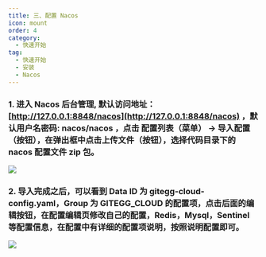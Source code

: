 ```yaml
---
title: 三、配置 Nacos
icon: mount
order: 4
category:
  - 快速开始
tag:
  - 快速开始
  - 安装
  - Nacos
---
```


<a name="82ca7251"></a>

### 1. 进入 Nacos 后台管理, 默认访问地址：[http://127.0.0.1:8848/nacos](http://127.0.0.1:8848/nacos) ，默认用户名密码: nacos/nacos ，点击 配置列表（菜单） -> 导入配置（按钮），在弹出框中点击上传文件（按钮），选择代码目录下的 nacos 配置文件 zip 包。

![](http://img.gitegg.com/cloud/docs/images/NACOS%E5%AF%BC%E5%85%A5%E9%85%8D%E7%BD%AE.png#id=DkRvI&originHeight=1066&originWidth=1640&originalType=binary&ratio=1&status=done&style=none)

<a name="43dcbd69"></a>

### 2. 导入完成之后，可以看到 Data ID 为 gitegg-cloud-config.yaml，Group 为 GITEGG_CLOUD 的配置项，点击后面的编辑按钮，在配置编辑页修改自己的配置，Redis，Mysql，Sentinel 等配置信息，在配置中有详细的配置项说明，按照说明配置即可。

![](http://img.gitegg.com/cloud/docs/images/NACOS%E9%85%8D%E7%BD%AE%E9%A1%B9.png#id=fyiL0&originHeight=913&originWidth=2338&originalType=binary&ratio=1&status=done&style=none)
